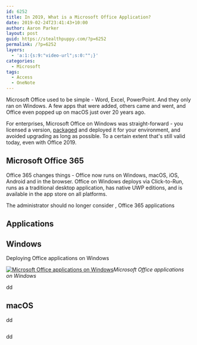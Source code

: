 ```yaml
---
id: 6252
title: In 2019, What is a Microsoft Office Application?
date: 2019-02-24T23:41:43+10:00
author: Aaron Parker
layout: post
guid: https://stealthpuppy.com/?p=6252
permalink: /?p=6252
layers:
  - 'a:1:{s:9:"video-url";s:0:"";}'
categories:
  - Microsoft
tags:
  - Access
  - OneNote
---
```

Microsoft Office used to be simple - Word, Excel, PowerPoint. And they only ran on Windows. A few apps that were added, others came and went, and Office even popped up on macOS just over 20 years ago.

For enterprises, Microsoft Office on Windows was straight-forward - you licensed a version, [packaged](https://stealthpuppy.com/office-2013-customization/) and deployed it for your environment, and avoided upgrading as long as possible. To a certain extent that's still valid today, even with Office 2019.

## Microsoft Office 365

Office 365 changes things - Office now runs on Windows, macOS, iOS, Android and in the browser. Office on Windows deploys via Click-to-Run, runs as a traditional desktop application, has native UWP editions, and is available in the app store on all platforms.

The administrator should no longer consider , Office 365 applications 

## Applications

## Windows

Deploying Office applications on Windows 



[<img src="https://stealthpuppy.com/media/2019/02/Office365-Apps-StartMenu-v2-1024x576.png" alt="Microsoft Office applications on Windows" class="wp-image-6255" srcset="https://stealthpuppy.com/media/2019/02/Office365-Apps-StartMenu-v2-1024x576.png 1024w, https://stealthpuppy.com/media/2019/02/Office365-Apps-StartMenu-v2-150x84.png 150w, https://stealthpuppy.com/media/2019/02/Office365-Apps-StartMenu-v2-300x169.png 300w, https://stealthpuppy.com/media/2019/02/Office365-Apps-StartMenu-v2-768x432.png 768w" sizes="(max-width: 1024px) 100vw, 1024px" />](blob:https://stealthpuppy.com/c9564118-065d-45b9-b640-6558f88fb6c7)*Microsoft Office applications on Windows*

dd

## macOS

dd

<img src="https://stealthpuppy.com/media/2019/02/MicrosoftOffice-macOS-1024x640.png" alt="" class="wp-image-6256" srcset="https://stealthpuppy.com/media/2019/02/MicrosoftOffice-macOS-1024x640.png 1024w, https://stealthpuppy.com/media/2019/02/MicrosoftOffice-macOS-150x94.png 150w, https://stealthpuppy.com/media/2019/02/MicrosoftOffice-macOS-300x188.png 300w, https://stealthpuppy.com/media/2019/02/MicrosoftOffice-macOS-768x480.png 768w" sizes="(max-width: 1024px) 100vw, 1024px" /> 

dd